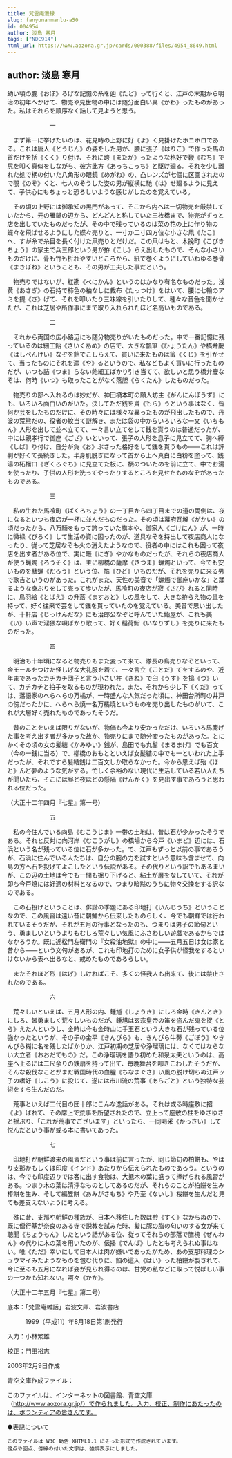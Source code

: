 ```yaml
---
title: 梵雲庵漫録
slug: fanyunanmanlu-a50
id: 004954
author: 淡島 寒月
tags: ["NDC914"]
html_url: https://www.aozora.gr.jp/cards/000388/files/4954_8649.html
---
```


## author: 淡島 寒月

幼い頃の朧《おぼ》ろげな記憶の糸を辿《たど》って行くと、江戸の末期から明治の初年へかけて、物売や見世物の中には随分面白い異《かわ》ったものがあった。私はそれらを順序なく話して見ようと思う。



　　　　　　　一



　まず第一に挙げたいのは、花見時の上野に好《よ》く見掛けたホニホロである。これは唐人《とうじん》の姿をした男が、腰に張子《はりこ》で作った馬の首だけを括《くく》り付け、それに跨《またが》ったような格好で鞭《むち》で尻を叩く真似をしながら、彼方此方《あっちこっち》と駆け廻る。それを少し離れた処で柄の付いた八角形の眼鏡《めがね》の、凸レンズが七個に区画されたので覗《のぞ》くと、七人のそうした姿の男が縦横に馳《は》せ廻るように見えて、子供心にもちょっと恐ろしいような感じがしたのを覚えている。

　その頃の上野には御承知の黒門があって、そこから内へは一切物売を厳禁していたから、元の雁鍋の辺から、どんどんと称していた三枚橋まで、物売がずっと店を出していたものだったが、その中で残っているのは菜の花の上に作り物の蝶々を飛ばせるようにした蝶々売りと、一寸か二寸四方位な小さな凧《たこ》へ、すが糸で糸目を長く付けた凧売りとだけだ。この凧はもと、木挽町《こびきちょう》の家主で兵三郎という男が拵《こし》らえ出したもので、そんな小さいものだけに、骨も竹も折れやすいところから、紙で巻くようにしていわゆる巻骨《まきぼね》ということも、その男が工夫した事だという。

　物売りではないが、紅勘《べにかん》というのはかなり有名なものだった。浅黄《あさぎ》の石持で柿色の袖なしに裁布《たっつけ》をはいて、腰に七輪のアミを提《さ》げて、それを叩いたり三味線を引いたりして、種々な音色を聞かせたが、これは芝居や所作事にまで取り入れられたほど名高いものである。



　　　　　　　二



　それから両国の広小路辺にも随分物売りがいたものだった。中で一番記憶に残っているのは細工飴《さいくあめ》の店で、大きな瓢箪《ひょうたん》や橋弁慶《はしべんけい》なぞを飴でこしらえて、買いに来たものは籤《くじ》を引かせて、当ったものにそれを遣《や》るというので、私などもよく買いに行ったものだが、いつも詰《つま》らない飴細工ばかり引き当てて、欲しいと思う橋弁慶なぞは、何時《いつ》も取ったことがなく落胆《らくたん》したものだった。

　物売りの部へ入れるのは妙だが、神田橋本町の願人坊主《がんにんぼうず》にも、いろいろ面白いのがいた。決してただ銭を貰《もら》うという事はなく、皆何か芸をしたものだけに、その時々には様々な異ったものが飛出したもので、丹波の荒熊だの、役者の紋当て謎解き、または袋の中からいろいろな一文《いちもん》人形を出して並べ立てて、一々言い立てをして銭を貰うのは普通だったが、中には親孝行で御座《ござ》いといって、張子の人形を息子に見立てて、胸へ縛《しば》り付け、自分が負《お》ぶさった格好をして銭を貰うもの――これは評判が好くて長続きした。半身肌脱ぎになって首から上へ真白に白粉を塗って、銭湯の柘榴口《ざくろぐち》に見立てた板に、柄のついたのを前に立て、中でお湯を使ったり、子供の人形を洗ってやったりするところを見せたものなぞがあったものである。



　　　　　　　三



　私の生れた馬喰町《ばくろちょう》の一丁目から四丁目までの道の両側は、夜になるといつも夜店が一杯に並んだものだった。その頃は幕府瓦解《がかい》の頃だったから、八万騎をもって誇っていた旗本や、御家人《ごけにん》が、一時に微禄《びろく》して生活の資に困ったのが、道具なぞを持出して夜店商人になったり、従って芝居なぞも火の消えたようなので、役者の中にはこれも困って夜店を出す者がある位で、実に賑《にぎ》やかなものだったが、それらの夜店商人が使う蝋燭《ろうそく》は、主に柳橋の薩摩《さつま》蝋燭といって、今でも安いものを駄蝋《だろう》という位、酷《ひど》いものだが、それを売りに来る男で歌吉というのがあった。これがまた、天性の美音で「蝋燭で御座いかな」と踊るような身ぶりをして売って歩いたが、馬喰町の夜店が寂《さび》れると同時に、鳥羽絵《とばえ》の升落《ますおと》しの風をして、大きな拵らえ物の鼠を持って、好く往来で芸をして銭を貰っていたのを覚えている。美音で思い出したが、十軒店《じっけんだな》にも治郎公なぞと呼んでいた鮨屋が、これも美《い》い声で淫猥な唄ばかり歌って、好く稲荷鮨《いなりずし》を売りに来たものだった。



　　　　　　　四



　明治も十年頃になると物売りもまた変って来て、隊長の鳥売りなぞといって、金モールをつけた怪しげな大礼服を着て、一々言立《ことだ》てをするのや、近年まであったカチカチ団子と言う小さい杵《きね》で臼《うす》を搗《つ》いて、カチカチと拍子を取るものが現われた。また、それから少し下《くだ》っては、落語家のへらへらの万橘が、一時盛んな人気だった頃に、神田台所町の井戸の傍だったかに、へらへら焼一名万橘焼というものを売り出したものがいて、これが大層好く売れたものであったそうだ。

　昔のことをいえば限りがないが、物価も今より安かっただけ、いろいろ馬鹿げた事を考え出す者が多かった故か、物売りにまで随分変ったものがあった。とにかくその頃の女の髪結《かみゆい》銭が、島田でも丸髷《まるまげ》でも百文（今の一銭に当る）で、柳橋のおもとといえば女髪結の中でも一といわれた上手だったが、それですら髪結銭は二百文しか取らなかった。今から思えば殆《ほと》んど夢のような気がする。忙しく余裕のない現代に生活している若い人たちが聞いたら、そこには昼と夜ほどの懸隔《けんかく》を見出す事であろうと思われる位だった。

（大正十二年四月『七星』第一号）



　　　　　　　五



　私の今住んでいる向島《むこうじま》一帯の土地は、昔は石が少かったそうである。それと反対に向河岸《むこうがし》の橋場から今戸《いまど》辺には、石浜という名が残っている位に石が多かった。で、江戸もずっと以前の事であろうが、石浜に住んでいる人たちは、自分の腕の力を試すという意味も含ませて、向島の方へ石を投げてよこしたという伝説がある。その代りという訳でもあるまいが、この辺の土地は今でも一間も掘り下げると、粘土が層をなしていて、それが即ち今戸焼には好適の材料となるので、つまり暗黙のうちに物々交換をする訳なのである。

　この石投げということは、俳諧の季題にある印地打《いんじうち》ということなので、この風習は遠い昔に朝鮮から伝来したものらしく、今でも朝鮮では行われているそうだが、それが五月の行事となったのも、つまりは男子の節句という、勇ましいというよりもむしろ荒々しい気風にふさわしい遊戯であるからではなかろうか。既に近松門左衛門の『女殺油地獄』の中に――五月五日は女は家と昔から――という文句があるが、これも印地打のために女子供が怪我をするといけないから表へ出るなと、戒めたものであるらしい。

　またそれほど烈《はげ》しければこそ、多くの怪我人も出来て、後には禁止されたのである。



　　　　　　　六



　荒々しいといえば、五月人形の内、鍾馗《しょうき》にしろ金時《きんとき》にしろ、皆勇ましく荒々しいものだが、鍾馗は玄宗皇帝の笛を盗んだ鬼を捉《とら》えた人というし、金時は今も金時山に手玉石という大きな石が残っている位強かったというが、その子の金平《きんぴら》も、きんぴら牛蒡《ごぼう》やきんぴら糊に名を残したばかりか、江戸初期の芝居や浄瑠璃には、なくてはならない大立者《おおだてもの》だ。この浄瑠璃を語り初めた和泉太夫というのは、高座へ上るには二尺余りの鉄扇を持って出て、毎晩舞台を叩きこわしたそうだが、そんな殺伐なことがまだ戦国時代の血腥《ちなまぐさ》い風の脱け切らぬ江戸ッ子の嗜好《しこう》に投じて、遂には市川流の荒事《あらごと》という独特な芸術をすら生んだのだ。

　荒事といえば二代目の団十郎にこんな逸話がある。それは或る時座敷に招《よ》ばれて、その席上で荒事を所望されたので、立上って座敷の柱をゆさゆさと揺ぶり、「これが荒事でございます」といったら、一同喝采《かっさい》して悦んだという事が或る本に書いてあった。



　　　　　　　七



　印地打が朝鮮渡来の風習だという事は前に言ったが、同じ節句の柏餅も、やはり支那かもしくは印度《インド》あたりから伝えられたものであろう。というのは、今でも印度辺りでは客に出す食物は、大抵木の葉に盛って捧げられる風習がある。つまり木の葉は清浄なものとしてあるのだが、それらのことが柏餅を生み椿餅を生み、そして編笠餅《あみがさもち》や乃至《ないし》桜餅を生んだと見ても差支えないように考える。

　殊に昔、支那や朝鮮の種族が、日本へ移住した数は尠《すく》なからぬので、既に僧行基が奈良のある寺で説教を試みた時、髪に豚の脂の匂いのする女が来て聴聞《ちょうもん》したという話がある位、従ってそれらの部落で膳椀《ぜんわん》の代りに木の葉を用いたのが、伝播《でんぱ》したとも考えられぬ事はない。唯《ただ》幸いにして日本人は肉が嫌いであったがため、あの支那料理のシュウマイみたようなものを包む代りに、餡の這入《はい》った柏餅が製されて、今に至るも五月になれば姿が見られ得るのは、甘党の私などに取って悦ばしい事の一つかも知れない。呵々《かか》。

（大正十二年五月『七星』第二号）













底本：「梵雲庵雑話」岩波文庫、岩波書店


　　　1999（平成11）年8月18日第1刷発行

入力：小林繁雄

校正：門田裕志

2003年2月9日作成

青空文庫作成ファイル：

このファイルは、インターネットの図書館、青空文庫（http://www.aozora.gr.jp/）で作られました。入力、校正、制作にあたったのは、ボランティアの皆さんです。











●表記について


	このファイルは W3C 勧告 XHTML1.1 にそった形式で作成されています。
	傍点や圏点、傍線の付いた文字は、強調表示にしました。
